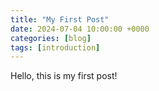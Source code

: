 ```yaml
---
title: "My First Post"
date: 2024-07-04 10:00:00 +0000
categories: [blog]
tags: [introduction]
---
```


Hello, this is my first post!


